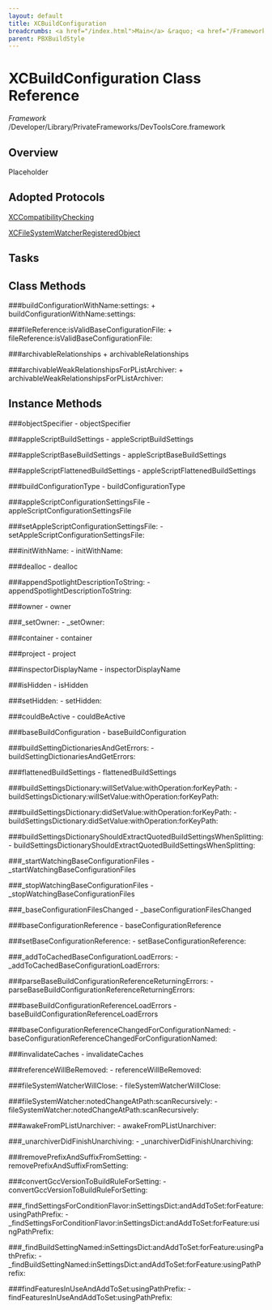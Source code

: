 ```yaml
---
layout: default
title: XCBuildConfiguration
breadcrumbs: <a href="/index.html">Main</a> &raquo; <a href="/Frameworks.html">Framework</a> &raquo; <a href="/Frameworks/DevToolsCore.html">DevToolsCore</a> &raquo; XCBuildConfiguration
parent: PBXBuildStyle 
---
```

# XCBuildConfiguration Class Reference

*Framework* /Developer/Library/PrivateFrameworks/DevToolsCore.framework

## Overview

Placeholder

## Adopted Protocols

[XCCompatibilityChecking]()

[XCFileSystemWatcherRegisteredObject]()

## Tasks

## Class Methods

<a name="+buildConfigurationWithName:settings:"></a>
###buildConfigurationWithName:settings:
    + buildConfigurationWithName:settings:

<a name="+fileReference:isValidBaseConfigurationFile:"></a>
###fileReference:isValidBaseConfigurationFile:
    + fileReference:isValidBaseConfigurationFile:

<a name="+archivableRelationships"></a>
###archivableRelationships
    + archivableRelationships

<a name="+archivableWeakRelationshipsForPListArchiver:"></a>
###archivableWeakRelationshipsForPListArchiver:
    + archivableWeakRelationshipsForPListArchiver:

## Instance Methods

<a name="-objectSpecifier"></a>
###objectSpecifier
    - objectSpecifier

<a name="-appleScriptBuildSettings"></a>
###appleScriptBuildSettings
    - appleScriptBuildSettings

<a name="-appleScriptBaseBuildSettings"></a>
###appleScriptBaseBuildSettings
    - appleScriptBaseBuildSettings

<a name="-appleScriptFlattenedBuildSettings"></a>
###appleScriptFlattenedBuildSettings
    - appleScriptFlattenedBuildSettings

<a name="-buildConfigurationType"></a>
###buildConfigurationType
    - buildConfigurationType

<a name="-appleScriptConfigurationSettingsFile"></a>
###appleScriptConfigurationSettingsFile
    - appleScriptConfigurationSettingsFile

<a name="-setAppleScriptConfigurationSettingsFile:"></a>
###setAppleScriptConfigurationSettingsFile:
    - setAppleScriptConfigurationSettingsFile:

<a name="-initWithName:"></a>
###initWithName:
    - initWithName:

<a name="-dealloc"></a>
###dealloc
    - dealloc

<a name="-appendSpotlightDescriptionToString:"></a>
###appendSpotlightDescriptionToString:
    - appendSpotlightDescriptionToString:

<a name="-owner"></a>
###owner
    - owner

<a name="-_setOwner:"></a>
###_setOwner:
    - _setOwner:

<a name="-container"></a>
###container
    - container

<a name="-project"></a>
###project
    - project

<a name="-inspectorDisplayName"></a>
###inspectorDisplayName
    - inspectorDisplayName

<a name="-isHidden"></a>
###isHidden
    - isHidden

<a name="-setHidden:"></a>
###setHidden:
    - setHidden:

<a name="-couldBeActive"></a>
###couldBeActive
    - couldBeActive

<a name="-baseBuildConfiguration"></a>
###baseBuildConfiguration
    - baseBuildConfiguration

<a name="-buildSettingDictionariesAndGetErrors:"></a>
###buildSettingDictionariesAndGetErrors:
    - buildSettingDictionariesAndGetErrors:

<a name="-flattenedBuildSettings"></a>
###flattenedBuildSettings
    - flattenedBuildSettings

<a name="-buildSettingsDictionary:willSetValue:withOperation:forKeyPath:"></a>
###buildSettingsDictionary:willSetValue:withOperation:forKeyPath:
    - buildSettingsDictionary:willSetValue:withOperation:forKeyPath:

<a name="-buildSettingsDictionary:didSetValue:withOperation:forKeyPath:"></a>
###buildSettingsDictionary:didSetValue:withOperation:forKeyPath:
    - buildSettingsDictionary:didSetValue:withOperation:forKeyPath:

<a name="-buildSettingsDictionaryShouldExtractQuotedBuildSettingsWhenSplitting:"></a>
###buildSettingsDictionaryShouldExtractQuotedBuildSettingsWhenSplitting:
    - buildSettingsDictionaryShouldExtractQuotedBuildSettingsWhenSplitting:

<a name="-_startWatchingBaseConfigurationFiles"></a>
###_startWatchingBaseConfigurationFiles
    - _startWatchingBaseConfigurationFiles

<a name="-_stopWatchingBaseConfigurationFiles"></a>
###_stopWatchingBaseConfigurationFiles
    - _stopWatchingBaseConfigurationFiles

<a name="-_baseConfigurationFilesChanged"></a>
###_baseConfigurationFilesChanged
    - _baseConfigurationFilesChanged

<a name="-baseConfigurationReference"></a>
###baseConfigurationReference
    - baseConfigurationReference

<a name="-setBaseConfigurationReference:"></a>
###setBaseConfigurationReference:
    - setBaseConfigurationReference:

<a name="-_addToCachedBaseConfigurationLoadErrors:"></a>
###_addToCachedBaseConfigurationLoadErrors:
    - _addToCachedBaseConfigurationLoadErrors:

<a name="-parseBaseBuildConfigurationReferenceReturningErrors:"></a>
###parseBaseBuildConfigurationReferenceReturningErrors:
    - parseBaseBuildConfigurationReferenceReturningErrors:

<a name="-baseBuildConfigurationReferenceLoadErrors"></a>
###baseBuildConfigurationReferenceLoadErrors
    - baseBuildConfigurationReferenceLoadErrors

<a name="-baseConfigurationReferenceChangedForConfigurationNamed:"></a>
###baseConfigurationReferenceChangedForConfigurationNamed:
    - baseConfigurationReferenceChangedForConfigurationNamed:

<a name="-invalidateCaches"></a>
###invalidateCaches
    - invalidateCaches

<a name="-referenceWillBeRemoved:"></a>
###referenceWillBeRemoved:
    - referenceWillBeRemoved:

<a name="-fileSystemWatcherWillClose:"></a>
###fileSystemWatcherWillClose:
    - fileSystemWatcherWillClose:

<a name="-fileSystemWatcher:notedChangeAtPath:scanRecursively:"></a>
###fileSystemWatcher:notedChangeAtPath:scanRecursively:
    - fileSystemWatcher:notedChangeAtPath:scanRecursively:

<a name="-awakeFromPListUnarchiver:"></a>
###awakeFromPListUnarchiver:
    - awakeFromPListUnarchiver:

<a name="-_unarchiverDidFinishUnarchiving:"></a>
###_unarchiverDidFinishUnarchiving:
    - _unarchiverDidFinishUnarchiving:

<a name="-removePrefixAndSuffixFromSetting:"></a>
###removePrefixAndSuffixFromSetting:
    - removePrefixAndSuffixFromSetting:

<a name="-convertGccVersionToBuildRuleForSetting:"></a>
###convertGccVersionToBuildRuleForSetting:
    - convertGccVersionToBuildRuleForSetting:

<a name="-_findSettingsForConditionFlavor:inSettingsDict:andAddToSet:forFeature:usingPathPrefix:"></a>
###_findSettingsForConditionFlavor:inSettingsDict:andAddToSet:forFeature:usingPathPrefix:
    - _findSettingsForConditionFlavor:inSettingsDict:andAddToSet:forFeature:usingPathPrefix:

<a name="-_findBuildSettingNamed:inSettingsDict:andAddToSet:forFeature:usingPathPrefix:"></a>
###_findBuildSettingNamed:inSettingsDict:andAddToSet:forFeature:usingPathPrefix:
    - _findBuildSettingNamed:inSettingsDict:andAddToSet:forFeature:usingPathPrefix:

<a name="-findFeaturesInUseAndAddToSet:usingPathPrefix:"></a>
###findFeaturesInUseAndAddToSet:usingPathPrefix:
    - findFeaturesInUseAndAddToSet:usingPathPrefix:

